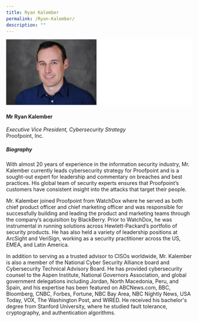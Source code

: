 ```yaml
---
title: Ryan Kalember
permalink: /Ryan-Kalember/
description: ""
---
```

![](/images/Speakers/Ryan%20Kalember.jpg)

#### **Mr Ryan Kalember**

*Executive Vice President, Cybersecurity Strategy*  
Proofpoint, Inc.

##### **Biography**
With almost 20 years of experience in the information security industry, Mr. Kalember currently leads cybersecurity strategy for Proofpoint and is a sought-out expert for leadership and commentary on breaches and best practices. His global team of security experts ensures that Proofpoint’s customers have consistent insight into the attacks that target their people.
 
Mr. Kalember joined Proofpoint from WatchDox where he served as both chief product officer and chief marketing officer and was responsible for successfully building and leading the product and marketing teams through the company’s acquisition by BlackBerry. Prior to WatchDox, he was instrumental in running solutions across Hewlett-Packard’s portfolio of security products. He has also held a variety of leadership positions at ArcSight and VeriSign, working as a security practitioner across the US, EMEA, and Latin America.
 
In addition to serving as a trusted advisor to CISOs worldwide, Mr. Kalember is also a member of the National Cyber Security Alliance board and Cybersecurity Technical Advisory Board. He has provided cybersecurity counsel to the Aspen Institute, National Governors Association, and global government delegations including Jordan, North Macedonia, Peru, and Spain, and his expertise has been featured on ABCNews.com, BBC<a href="https://archive.org/details/BBCNEWS_20200716_030000_BBC_News/start/240/end/300" target="_blank"></a>, Bloomberg<a href="https://www.bloomberg.com/news/videos/2020-01-10/iran-cyber-targets-shifted-to-civilian-organizations-says-proofpoint-video" target="_blank"></a>, CNBC, Forbes, Fortune, NBC Bay Area<a href="https://www.nbcbayarea.com/news/local/coronavirus-cybersecurity-threats/2265233/" target="_blank"></a>, NBC Nightly News<a href="https://archive.org/details/BBCNEWS_20200716_030000_BBC_News/start/240/end/300" target="_blank"></a>, USA Today, VOX<a href="https://archive.org/details/BBCNEWS_20200716_030000_BBC_News/start/240/end/300" target="_blank"></a>, The Washington Post, and WIRED. He received his bachelor's degree from Stanford University, where he studied fault tolerance, cryptography, and authentication algorithms.